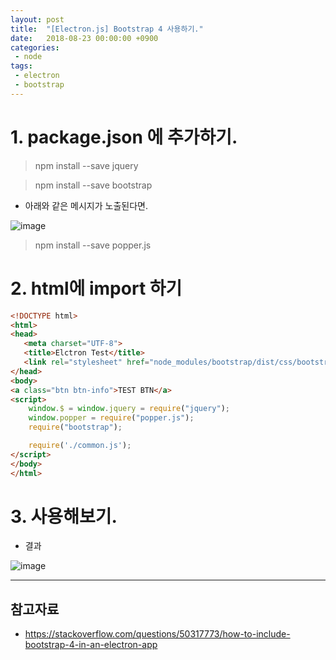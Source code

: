 ```yaml
---
layout: post
title:  "[Electron.js] Bootstrap 4 사용하기."
date:   2018-08-23 00:00:00 +0900
categories:
 - node
tags: 
 - electron
 - bootstrap
---
```


# 1. package.json 에 추가하기.

> npm install --save jquery 

>npm install --save bootstrap 

- 아래와 같은 메시지가 노출된다면.

![image](https://user-images.githubusercontent.com/13219787/60397153-cdaa7700-9b84-11e9-8850-93deeebaf692.png)

> npm install --save popper.js 

# 2. html에 import 하기

```html
<!DOCTYPE html>
<html>
<head>
   <meta charset="UTF-8">
   <title>Elctron Test</title>
   <link rel="stylesheet" href="node_modules/bootstrap/dist/css/bootstrap.css">
</head>
<body>
<a class="btn btn-info">TEST BTN</a>
<script>
    window.$ = window.jquery = require("jquery");
    window.popper = require("popper.js");
    require("bootstrap");

    require('./common.js');
</script>
</body>
</html>
```

# 3. 사용해보기.
- 결과

![image](https://user-images.githubusercontent.com/13219787/60397155-d3a05800-9b84-11e9-9ccb-06e7cac40828.png)

---
## 참고자료
- https://stackoverflow.com/questions/50317773/how-to-include-bootstrap-4-in-an-electron-app